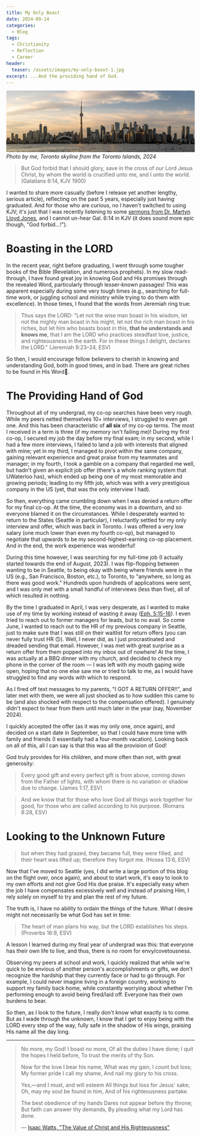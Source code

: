 ```yaml
---
title: My Only Boast
date: 2024-09-14
categories:
  - Blog
tags:
  - Christianity
  - Reflection
  - Career
header:
  teaser: /assets/images/my-only-boast-1.jpg
excerpt: ...And the providing hand of God.
---
```


![](/assets/images/my-only-boast-1.jpg)
_Photo by me, Toronto skyline from the Toronto Islands, 2024_

> But God forbid that I should glory, save in the cross of our Lord Jesus Christ, by whom the world is crucified unto me, and I unto the world. (Galatians 6:14, KJV 1900)

I wanted to share more casually (before I release yet another lengthy, serious article), reflecting on the past 5 years, especially just having graduated. And for those who are curious, no I haven't switched to using KJV; it's just that I was recently listening to some [sermons from Dr. Martyn Lloyd Jones](https://www.mljtrust.org/sermons/other-sermons/glorying-only-in-the-cross/), and I cannot un-hear Gal. 6:14 in KJV (it does sound more epic though, "God forbid...!").

# Boasting in the LORD

In the recent year, right before graduating, I went through some tougher books of the Bible (Revelation, and numerous prophets). In my slow read-through, I have found great joy in knowing God and His promises through the revealed Word, particularly through lesser-known passages! This was apparent especially during some very tough times (e.g., searching for full-time work, or juggling school and ministry while trying to do them with excellence). In those times, I found that the words from Jeremiah ring true:

> Thus says the LORD: "Let not the wise man boast in his wisdom, let not the mighty man boast in his might, let not the rich man boast in his riches, but let him who boasts boast in this, **that he understands and knows me**, that I am the LORD who practices steadfast love, justice, and righteousness in the earth. For in these things I delight, declares the LORD." (Jeremiah 9:23–24, ESV)

So then, I would encourage fellow believers to cherish in knowing and understanding God, both in good times, and in bad. There are great riches to be found in His Word💎.

# The Providing Hand of God

Throughout all of my undergrad, my co-op searches have been very rough. While my peers netted themselves 10+ interviews, I struggled to even get one. And this has been characteristic of **all six** of my co-op terms. The most I received in a term is three (if my memory isn't failing me)! During my first co-op, I secured my job the day before my final exam; in my second, while I had a few more interviews, I failed to land a job with interests that aligned with mine; yet in my third, I managed to pivot within the same company, gaining relevant experience and great praise from my teammates and manager; in my fourth, I took a gamble on a company that regarded me well, but hadn't given an explicit job offer (there's a whole ranking system that UWaterloo has), which ended up being one of my most memorable and growing periods; leading to my fifth job, which was with a very prestigious company in the US (yet, that was the only interview I had).

So then, everything came crumbling down when I was denied a return offer for my final co-op. At the time, the economy was in a downturn, and so everyone blamed it on the circumstances. While I desperately wanted to return to the States (Seattle in particular), I reluctantly settled for my only interview and offer, which was back in Toronto. I was offered a very low salary (one much lower than even my fourth co-op), but managed to negotiate that upwards to be my second-highest-earning co-op placement. And in the end, the work experience was wonderful!

During this time however, I was searching for my full-time job (I actually started towards the end of August, 2023). I was flip-flopping between wanting to be in Seattle, to being okay with being where friends were in the US (e.g., San Francisco, Boston, etc.), to Toronto, to "anywhere, so long as there was good work." Hundreds upon hundreds of applications were sent, and I was only met with a small handful of interviews (less than five), all of which resulted in nothing.

By the time I graduated in April, I was very desperate, as I wanted to make use of my time by working instead of wasting it away ([Eph. 5:15-16](https://www.biblegateway.com/passage/?search=Ephesians%205%3A15-16&version=ESV)). I even tried to reach out to former managers for leads, but to no avail. So come June, I wanted to reach out to the HR of my previous company in Seattle, just to make sure that I was still on their waitlist for return offers (you can never fully trust HR 🙃). Well, I never did, as I just procrastinated and dreaded sending that email. However, I was met with great surprise as a return offer from them popped into my inbox out of nowhere! At the time, I was actually at a BBQ dinner with my church, and decided to check my phone in the corner of the room — I was left with my mouth gaping wide open, hoping that no one else saw me or tried to talk to me, as I would have struggled to find any words with which to respond.

As I fired off text messages to my parents, "I GOT A RETURN OFFER!!", and later met with them, we were all just shocked as to how sudden this came to be (and also shocked with respect to the compensation offered). I genuinely didn't expect to hear from them until much later in the year (say, November 2024).

I quickly accepted the offer (as it was my only one, once again), and decided on a start date in September, so that I could have more time with family and friends (I essentially had a four-month vacation). Looking back on all of this, all I can say is that this was all the provision of God!

God truly provides for His children, and more often than not, with great generosity:

> Every good gift and every perfect gift is from above, coming down from the Father of lights, with whom there is no variation or shadow due to change. (James 1:17, ESV)

> And we know that for those who love God all things work together for good, for those who are called according to his purpose. (Romans 8:28, ESV)

# Looking to the Unknown Future

> but when they had grazed, they became full, they were filled, and their heart was lifted up; therefore they forgot me. (Hosea 13:6, ESV)

Now that I've moved to Seattle (yes, I did write a large portion of this blog on the flight over, once again), and about to start work, it's easy to look to my own efforts and not give God His due praise. It's especially easy when the job I have compensates excessively well and instead of praising Him, I rely solely on myself to try and plan the rest of my future.

The truth is, I have no ability to ordain the things of the future. What I desire might not necessarily be what God has set in time:

> The heart of man plans his way, but the LORD establishes his steps. (Proverbs 16:9, ESV)

A lesson I learned during my final year of undergrad was this: that everyone has their own life to live, and thus, there is no room for envy/covetousness.

Observing my peers at school and work, I quickly realized that while we're quick to be envious of another person's accomplishments or gifts, we don't recognize the hardship that they currently face or had to go through. For example, I could never imagine living in a foreign country, working to support my family back home, while constantly worrying about whether I'm performing enough to avoid being fired/laid off. Everyone has their own burdens to bear.

So then, as I look to the future, I really don't know what exactly is to come. But as I wade through the unknown, I know that I get to enjoy being with the LORD every step of the way, fully safe in the shadow of His wings, praising His name all the day long.

---

> No more, my God! I boast no more,
> Of all the duties I have done;
> I quit the hopes I held before,
> To trust the merits of thy Son.
>
> Now for the love I bear his name,
> What was my gain, I count but loss;
> My former pride I call my shame,
> And nail my glory to his cross.
>
> Yes,—and I must, and will esteem
> All things but loss for Jesus' sake;
> Oh, may my soul be found in him,
> And of his righteousness partake.
>
> The best obedience of my hands
> Dares not appear before thy throne;
> But faith can answer thy demands,
> By pleading what my Lord has done.
>
> — [Isaac Watts, "The Value of Christ and His Righteousness"](https://hymnary.org/text/no_more_my_god_i_boast_no_more)
